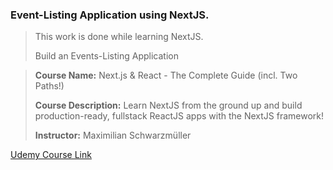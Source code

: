 
### Event-Listing Application using NextJS.


> This work is done while learning NextJS.
> 
> Build an Events-Listing Application


> **Course Name:**  Next.js & React - The Complete Guide (incl. Two Paths!)
> 
> **Course Description:**  Learn NextJS from the ground up and build production-ready, fullstack ReactJS apps with the NextJS framework!
> 
> **Instructor:**  Maximilian Schwarzmüller


[Udemy Course Link](https://www.udemy.com/course/nextjs-react-the-complete-guide/)


